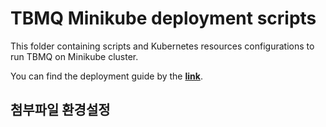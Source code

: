 # TBMQ Minikube deployment scripts

This folder containing scripts and Kubernetes resources configurations to run TBMQ on Minikube cluster.

You can find the deployment guide by the [**link**](https://thingsboard.io/docs/mqtt-broker/install/cluster/minikube-cluster-setup/).


첨부파일 환경설정
 - 
